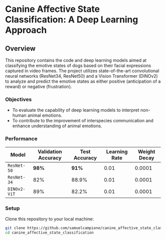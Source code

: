 # Canine Affective State Classification: A Deep Learning Approach

## Overview
This repository contains the code and deep learning models aimed at classifying the emotive states of dogs based on their facial expressions captured in video frames. The project utilizes state-of-the-art convolutional neural networks (ResNet34, ResNet50) and a Vision Transformer (DINOv2) to analyze and predict the emotive states as either positive (anticipation of a reward) or negative (frustration).

### Objectives
- To evaluate the capability of deep learning models to interpret non-human animal emotions.
- To contribute to the improvement of interspecies communication and enhance understanding of animal emotions.

### Performance
| Model   | Validation Accuracy | Test Accuracy | Learning Rate | Weight Decay |
|---------|----------|----------|----------|----------|
| `ResNet-50` |**98%**| **91%**|0.01 | 0.0001 |
| `ResNet-34` | 82% | 88.9% |0.01 | 0.0001 |
| `DINOv2-ViT` | 89% | 82.2% |0.01 | 0.0001 |


### Setup
Clone this repository to your local machine:
```bash
git clone https://github.com/samuelcampione/canine_affective_state_classification.git
cd canine_affective_state_classification
```
